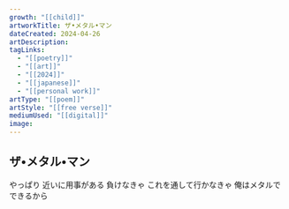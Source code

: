 ```yaml
---
growth: "[[child]]"
artworkTitle: ザ•メタル•マン
dateCreated: 2024-04-26
artDescription:
tagLinks:
  - "[[poetry]]"
  - "[[art]]"
  - "[[2024]]"
  - "[[japanese]]"
  - "[[personal work]]"
artType: "[[poem]]"
artStyle: "[[free verse]]"
mediumUsed: "[[digital]]"
image:
---
```

## ザ•メタル•マン

やっぱり
近いに用事がある
負けなきゃ
これを通して行かなきゃ
俺はメタルでできるから
